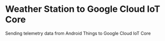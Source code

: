 # Weather Station to Google Cloud IoT Core
Sending telemetry data from Android Things to Google Cloud IoT Core
